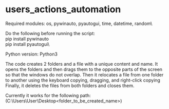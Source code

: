 # users_actions_automation

Required modules: os, pywinauto, pyautogui, time, datetime, random\

Do the following before running the script:\
pip install pywinauto\
pip install pyautogui\

Python version: Python3

The code creates 2 folders and a file with a unique content and name.
It opens the folders and then drags them to the opposite parts of the screen so that the windows do not overlap.
Then it relocates a file from one folder to another using the keyboard copying, dragging, and right-click copying
Finally, it deletes the files from both folders and closes them.

Currently it works for the following path: (C:\\Users\User\Desktop\<folder_to_be_created_name>)
